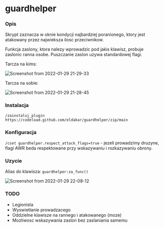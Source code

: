# guardhelper

### Opis

Skrypt zaznacza w oknie kondycji najbardziej poranionego, ktory jest atakowany przez najwieksza ilosc przeciwnikow.

Funkcja zaslony, ktora nalezy wprowadzic pod jakis klawisz, probuje zaslonic ranna osobe. Puszczanie zaslon uzywa standardowej flagi.

Tarcza na kims:

![Screenshot from 2022-01-29 21-29-33](https://user-images.githubusercontent.com/11772152/151678164-d1c45e05-3c45-44d4-9559-9750ece10819.png)

Tarcza na sobie:

![Screenshot from 2022-01-29 21-28-45](https://user-images.githubusercontent.com/11772152/151678172-c3009bdc-6132-47c8-9b10-0d5af0c3206e.png)

### Instalacja

`/zainstaluj_plugin https://codeload.github.com/eldakar/guardhelper/zip/main`

### Konfiguracja

`/cset guardhelper.respect_attack_flags=true` - jezeli prowadzimy druzyne, flagi AWR beda respektowane przy wskazywaniu i rozkazywaniu obrony.

### Uzycie

Alias do klawisza: `guardhelper:za_func()`

![Screenshot from 2022-01-29 22-08-12](https://user-images.githubusercontent.com/11772152/151679101-21a12332-bc74-4954-9cbd-8b8c9a1c8b3f.png)


### TODO
* Legionista
* Wyswietlanie prowadzacego
* Oddzielne klawisze na rannego i atakowanego (moze)
* Mozliwosc wskazywania zaslon bez zaslaniania samemu
